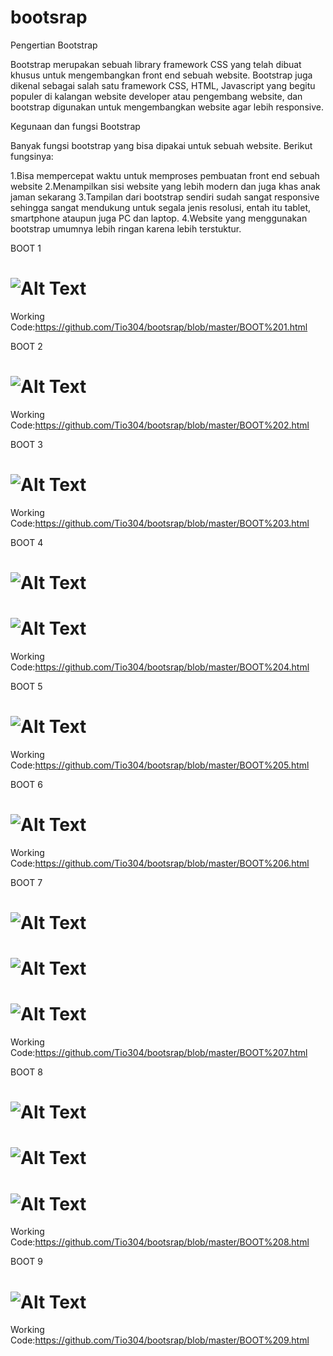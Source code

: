 # bootsrap
Pengertian Bootstrap

Bootstrap merupakan sebuah library framework CSS yang telah dibuat khusus untuk mengembangkan front end sebuah website. 
Bootstrap juga dikenal sebagai salah satu framework CSS, HTML, Javascript yang begitu populer di kalangan website developer atau pengembang website, 
dan bootstrap digunakan untuk mengembangkan website agar lebih responsive.

Kegunaan dan fungsi Bootstrap

Banyak fungsi bootstrap yang bisa dipakai untuk sebuah website. Berikut fungsinya:

1.Bisa mempercepat waktu untuk memproses pembuatan front end sebuah website
2.Menampilkan sisi website yang lebih modern dan juga khas anak jaman sekarang
3.Tampilan dari bootstrap sendiri sudah sangat responsive sehingga sangat mendukung untuk segala jenis resolusi, entah itu tablet, smartphone ataupun juga PC dan laptop.
4.Website yang menggunakan bootstrap umumnya lebih ringan karena lebih terstuktur.

BOOT 1

# ![Alt Text](https://github.com/Tio304/bootsrap/blob/master/BOOT%201.PNG)
Working Code:https://github.com/Tio304/bootsrap/blob/master/BOOT%201.html

BOOT 2

# ![Alt Text](https://github.com/Tio304/bootsrap/blob/master/BOOT%202.PNG)
Working Code:https://github.com/Tio304/bootsrap/blob/master/BOOT%202.html

BOOT 3

# ![Alt Text](https://github.com/Tio304/bootsrap/blob/master/BOOT%203.PNG)
Working Code:https://github.com/Tio304/bootsrap/blob/master/BOOT%203.html

BOOT 4

# ![Alt Text](https://github.com/Tio304/bootsrap/blob/master/BOOT%204.1.PNG)
# ![Alt Text](https://github.com/Tio304/bootsrap/blob/master/BOOT%204.2.PNG)
Working Code:https://github.com/Tio304/bootsrap/blob/master/BOOT%204.html

BOOT 5

# ![Alt Text](https://github.com/Tio304/bootsrap/blob/master/BOOT%205.PNG)
Working Code:https://github.com/Tio304/bootsrap/blob/master/BOOT%205.html

BOOT 6

# ![Alt Text](https://github.com/Tio304/bootsrap/blob/master/BOOT%206.PNG)
Working Code:https://github.com/Tio304/bootsrap/blob/master/BOOT%206.html

BOOT 7

# ![Alt Text](https://github.com/Tio304/bootsrap/blob/master/BOOT%207.1.PNG)
# ![Alt Text](https://github.com/Tio304/bootsrap/blob/master/BOOT%207.2.PNG)
# ![Alt Text](https://github.com/Tio304/bootsrap/blob/master/BOOT%207.3.PNG)
Working Code:https://github.com/Tio304/bootsrap/blob/master/BOOT%207.html

BOOT 8

# ![Alt Text](https://github.com/Tio304/bootsrap/blob/master/BOOT%208.1.PNG)
# ![Alt Text](https://github.com/Tio304/bootsrap/blob/master/BOOT%208.2.PNG)
# ![Alt Text](https://github.com/Tio304/bootsrap/blob/master/BOOT%208.3.PNG)
Working Code:https://github.com/Tio304/bootsrap/blob/master/BOOT%208.html


BOOT 9

# ![Alt Text](https://github.com/Tio304/bootsrap/blob/master/BOOT%209.PNG)
Working Code:https://github.com/Tio304/bootsrap/blob/master/BOOT%209.html
